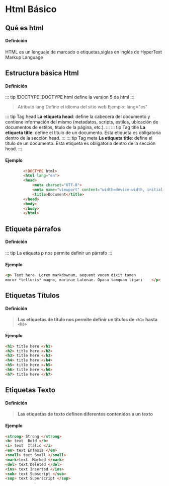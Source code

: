 #  Html Básico
## Qué es html
#### Definición
 HTML es un lenguaje de marcado o etiquetas,siglas en inglés de HyperText Markup Language


## Estructura básica Html
#### Definición
::: tip !DOCTYPE
!DOCTYPE html define la version 5 de html
:::
> Atributo lang
Define el idioma del sitio web 
Ejemplo: lang="es"

::: tip Tag head
 __La etiqueta head__: define la cabecera del documento y contiene información del mismo (metadatos, scripts, estilos, ubicación de documentos de estilos, título de la página, etc.).
:::
::: tip Tag title
 __La etiqueta title__: define el título de un documento. Esta etiqueta es obligatoria dentro de la sección head.
 :::
 ::: tip Tag meta
 __La etiqueta title__: define el título de un documento. Esta etiqueta es obligatoria dentro de la sección head.
 :::

#### Ejemplo
```html
        <!DOCTYPE html>
        <html lang="en">
        <head>
            <meta charset="UTF-8">
            <meta name="viewport" content="width=device-width, initial-scale=1.0">
            <title>Document</title>
        </head>
        <body>    
        </body>
        </html>
```
## Etiqueta párrafos
#### Definición
::: tip
La etiqueta p nos permite definir un párrafo
:::
#### Ejemplo
```html
<p> Text here  Lorem markdownum, aequent vocem dixit tamen
moror *telluris* magno, marinae Latonae. Opaca tamquam ligari    </p>
```


## Etiquetas  Títulos
#### Definición
> **Las etiquetas de título nos permite definir un titulos de `<h1>` hasta `<h6>`**
#### Ejemplo
```html
<h1> title here </h1>
<h2> title here </h2>
<h3> title here </h3>
<h4> title here </h4>
<h5> title here </h5>
<h6> title here </h6>
<h7> title here </h7>
```

## Etiquetas Texto
#### Definición
> **Las etiquetas de texto definen diferentes contenidos a un texto**
#### Ejemplo
```html
<strong> Strong </strong>
<b> text  Bold </b> 
<i> text  Italic </i> 
<em> text Enfasis </em> 
<small> text Small </small>
<mark>text  Marked </mark>
<del> text Deleted </del>
<ins> text Inserted </ins>
<sub> text Subscript </sub>
<sup> text Superscript </sup>
```


 


